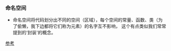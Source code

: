 ### 命名空间
* 命名空间将代码划分出不同的空间（区域），每个空间的常量、函数、类（为了偷懒，我下边都将它们称为元素）的名字互不影响， 这个有点类似我们常常提到的‘封装'的概念。

[参考](http://www.cnblogs.com/kuyuecs/p/3556421.html)
